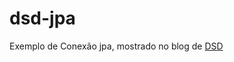 # dsd-jpa
Exemplo de Conexão jpa, mostrado no blog de [DSD](http://dirceuprofessor.blogspot.com.br/2015/08/banco-de-dados-java-com-jpa-hibernate-e.html)
